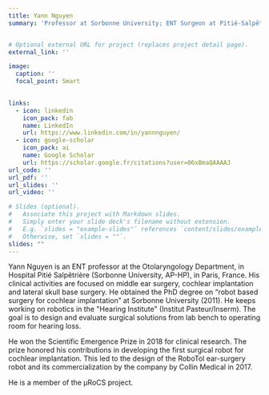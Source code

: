 ```yaml
---
title: Yann Nguyen
summary: 'Professor at Sorbonne University; ENT Surgeon at Pitié-Salpêtrière Hospital (AP-HP)'


# Optional external URL for project (replaces project detail page).
external_link: ''

image:
  caption: ''
  focal_point: Smart
    

links:
  - icon: linkedin
    icon_pack: fab
    name: LinkedIn
    url: https://www.linkedin.com/in/yannnguyen/
  - icon: google-scholar
    icon_pack: ai
    name: Google Scholar
    url: https://scholar.google.fr/citations?user=06xBmaQAAAAJ
url_code: ''
url_pdf: ''
url_slides: ''
url_video: ''

# Slides (optional).
#   Associate this project with Markdown slides.
#   Simply enter your slide deck's filename without extension.
#   E.g. `slides = "example-slides"` references `content/slides/example-slides.md`.
#   Otherwise, set `slides = ""`.
slides: ""
---
```


Yann Nguyen is an ENT professor at the Otolaryngology Department, in Hospital Pitié Salpêtrière (Sorbonne University, AP-HP), in Paris, France. 
His clinical activities are focused on middle ear surgery, cochlear implantation and lateral skull base surgery. 
He obtained the PhD degree on “robot based surgery for cochlear implantation” at Sorbonne University (2011). 
He keeps working on robotics in the "Hearing Institute" (Institut Pasteur/Inserm). The goal is to design and evaluate surgical solutions from lab bench to operating room for hearing loss. 

He won the Scientific Emergence Prize in 2018 for clinical research. The prize honored his contributions in developing the first surgical robot for cochlear implantation.
This led to the design of the RoboTol ear-surgery robot and its commercialization by the company by Collin Medical in 2017.

He is a member of the µRoCS project.